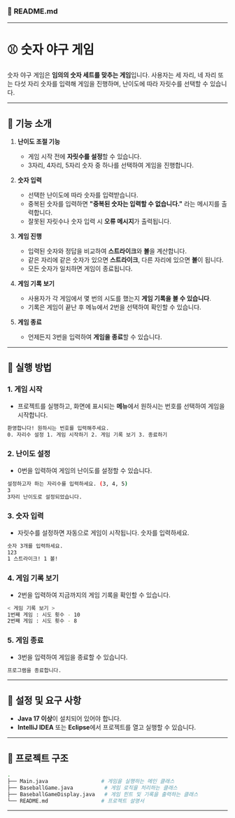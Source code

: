 ### 📄 **README.md**

---

# ⚾ 숫자 야구 게임

숫자 야구 게임은 **임의의 숫자 세트를 맞추는 게임**입니다. 사용자는 세 자리, 네 자리 또는 다섯 자리 숫자를 입력해 게임을 진행하며, 난이도에 따라 자릿수를 선택할 수 있습니다.

---

## 📜 **기능 소개**

1. **난이도 조절 기능**
   - 게임 시작 전에 **자릿수를 설정**할 수 있습니다.
   - 3자리, 4자리, 5자리 숫자 중 하나를 선택하여 게임을 진행합니다.

2. **숫자 입력**
   - 선택한 난이도에 따라 숫자를 입력받습니다.
   - 중복된 숫자를 입력하면 **"중복된 숫자는 입력할 수 없습니다."** 라는 메시지를 출력합니다.
   - 잘못된 자릿수나 숫자 입력 시 **오류 메시지**가 출력됩니다.

3. **게임 진행**
   - 입력된 숫자와 정답을 비교하여 **스트라이크**와 **볼**을 계산합니다.
   - 같은 자리에 같은 숫자가 있으면 **스트라이크**, 다른 자리에 있으면 **볼**이 됩니다.
   - 모든 숫자가 일치하면 게임이 종료됩니다.

4. **게임 기록 보기**
   - 사용자가 각 게임에서 몇 번의 시도를 했는지 **게임 기록을 볼 수 있습니다**.
   - 기록은 게임이 끝난 후 메뉴에서 2번을 선택하여 확인할 수 있습니다.

5. **게임 종료**
   - 언제든지 3번을 입력하여 **게임을 종료**할 수 있습니다.

---

## 🚀 **실행 방법**

### **1. 게임 시작**
- 프로젝트를 실행하고, 화면에 표시되는 **메뉴**에서 원하시는 번호를 선택하여 게임을 시작합니다.

```bash
환영합니다! 원하시는 번호를 입력해주세요.
0. 자리수 설정 1. 게임 시작하기 2. 게임 기록 보기 3. 종료하기
```

### **2. 난이도 설정**
- 0번을 입력하여 게임의 난이도를 설정할 수 있습니다.

```bash
설정하고자 하는 자리수를 입력하세요. (3, 4, 5)
3
3자리 난이도로 설정되었습니다.
```

### **3. 숫자 입력**
- 자릿수를 설정하면 자동으로 게임이 시작됩니다. 숫자를 입력하세요.

```bash
숫자 3개를 입력하세요.
123
1 스트라이크! 1 볼!
```

### **4. 게임 기록 보기**
- 2번을 입력하여 지금까지의 게임 기록을 확인할 수 있습니다.

```bash
< 게임 기록 보기 >
1번째 게임 : 시도 횟수 - 10
2번째 게임 : 시도 횟수 - 8
```

### **5. 게임 종료**
- 3번을 입력하여 게임을 종료할 수 있습니다.

```bash
프로그램을 종료합니다.
```

---

## 🔧 **설정 및 요구 사항**

- **Java 17 이상**이 설치되어 있어야 합니다.
- **IntelliJ IDEA** 또는 **Eclipse**에서 프로젝트를 열고 실행할 수 있습니다.

---

## 📂 **프로젝트 구조**

```bash
.
├── Main.java                 # 게임을 실행하는 메인 클래스
├── BaseballGame.java          # 게임 로직을 처리하는 클래스
├── BaseballGameDisplay.java   # 게임 힌트 및 기록을 출력하는 클래스
└── README.md                 # 프로젝트 설명서
```

---
